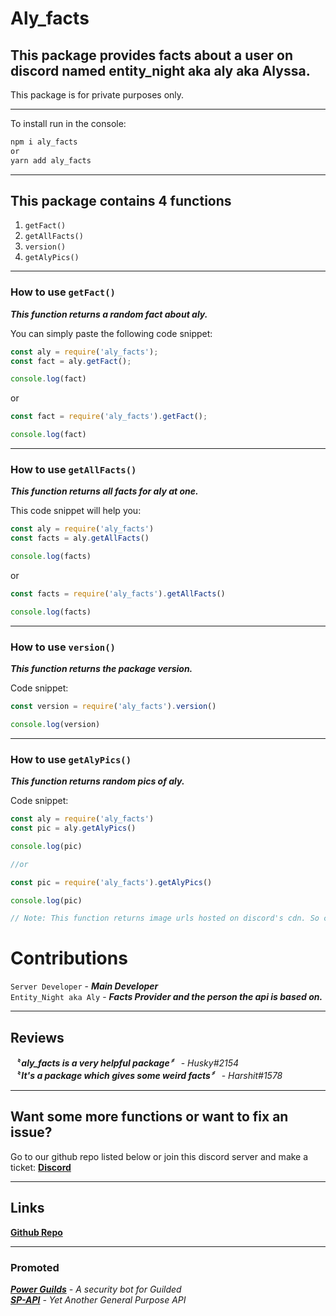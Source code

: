 # Aly_facts
This package provides facts about a user on discord named entity_night aka aly aka Alyssa.
---
This package is for private purposes only.

---

To install run in the console:
```bash
npm i aly_facts
or
yarn add aly_facts
```
---
## This package contains 4 functions <br>
1. `getFact()`
2. `getAllFacts()`
3. `version()`
4. `getAlyPics()`
---
### How to use `getFact()`

***This function returns a random fact about aly.*** <br>

You can simply paste the following code snippet:
```js
const aly = require('aly_facts');
const fact = aly.getFact();

console.log(fact)
```
or
```js
const fact = require('aly_facts').getFact();

console.log(fact)
```
---
### How to use `getAllFacts()`

***This function returns all facts for aly at one.***

This code snippet will help you:
```js
const aly = require('aly_facts')
const facts = aly.getAllFacts()

console.log(facts)
```
or
```js
const facts = require('aly_facts').getAllFacts()

console.log(facts)
```
---
### How to use `version()`

***This function returns the package version.***

Code snippet:
```js
const version = require('aly_facts').version()

console.log(version)
```

---
### How to use `getAlyPics()`

***This function returns random pics of aly.***

Code snippet:
```js
const aly = require('aly_facts')
const pic = aly.getAlyPics()

console.log(pic)

//or

const pic = require('aly_facts').getAlyPics()

console.log(pic)

// Note: This function returns image urls hosted on discord's cdn. So console.log will not show the pic itself. instead will return just the url.
```

# Contributions
`Server Developer` - ***Main Developer*** <br>
`Entity_Night aka Aly` - ***Facts Provider and the person the api is based on.***

---

## Reviews
***〝 aly_facts is a very helpful package〞*** - *Husky#2154* <br>
***〝 It's a package which gives some weird facts〞*** - *Harshit#1578*

---

## Want some more functions or want to fix an issue?

Go to our github repo listed below or join this discord server and make a ticket: 
****[Discord](https://discord.gg/VqA92g8)****

---

## Links

**[Github Repo]**

---

### Promoted
***[Power Guilds]** - A security bot for Guilded*<br>
***[SP-API]** - Yet Another General Purpose API*

[Github Repo]: https://github.com/ServerDeveloper9447/aly_facts
[Power Guilds]: https://www.craftblurbot.cf
[SP-API]: https://api.spapi.online
